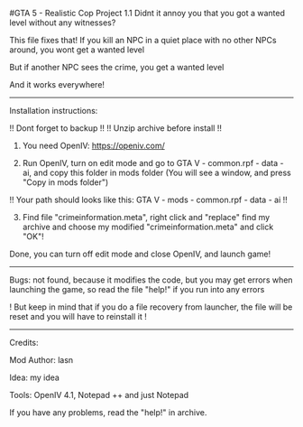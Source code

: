 #GTA 5 - Realistic Cop Project 1.1
Didnt it annoy you that you got a wanted level without any witnesses?

This file fixes that! If you kill an NPC in a quiet place with no other NPCs around, you wont get a wanted level

But if another NPC sees the crime, you get a wanted level

And it works everywhere!

----------------------------------------------------------------

Installation instructions:

!! Dont forget to backup !!
!! Unzip archive before install !!


1) You need OpenIV: https://openiv.com/

2) Run OpenIV, turn on edit mode and go to GTA V - common.rpf - data - ai, and copy this folder in mods folder (You will see a window, and press "Copy in mods folder")

!! Your path should looks like this: GTA V - mods - common.rpf - data - ai !!

3) Find file "crimeinformation.meta", right click and "replace" find my archive and choose my modified "crimeinformation.meta" and click "OK"!


Done, you can turn off edit mode and close OpenIV, and launch game!

----------------------------------------------------------------

Bugs: not found, because it modifies the code, but you may get errors when launching the game, so read the file "help!" if you run into any errors

! But keep in mind that if you do a file recovery from launcher, the file will be reset and you will have to reinstall it !


----------------------------------------------------------------

Credits:

Mod Author: lasn

Idea: my idea

Tools: OpenIV 4.1, Notepad ++ and just Notepad


If you have any problems, read the "help!" in archive. 
